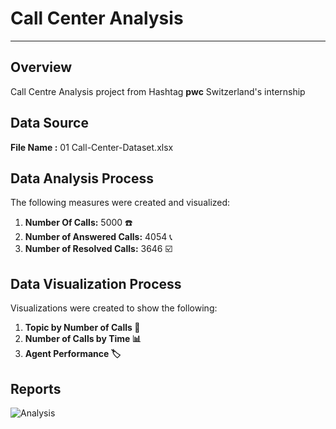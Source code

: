 # Call Center Analysis
---
## Overview

Call Centre Analysis project from Hashtag **pwc** Switzerland's internship

## Data Source
**File Name :** 01 Call-Center-Dataset.xlsx

## Data Analysis Process
The following measures were created and visualized:
1. **Number Of Calls:** 5000 ☎️
2. **Number of Answered Calls:** 4054 📞
3. **Number of Resolved Calls:** 3646 ☑️


## Data Visualization Process
Visualizations were created to show the following:

1. **Topic by Number of Calls  📅**
2. **Number of Calls by Time 📊**
3. **Agent Performance 🏷️**


## Reports
 ![Analysis](https://github.com/fatma-ahme/CallCenter/blob/main/Report.PNG)
